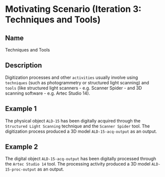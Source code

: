 # Motivating Scenario (Iteration 3: Techniques and Tools)
## Name
Techniques and Tools
## Description
Digitization processes and other `activities` usually involve using `techniques` (such as photogrammetry or structured light scanning) and `tools` (like structured light scanners - e.g. Scanner Spider - and 3D scanning software - e.g. Artec Studio 14).

## Example 1
The physical object `ALD-15` has been digitally acquired through the `Structured Light Scanning` technique and the `Scanner Spider` tool. The digitization process produced a 3D model `ALD-15-acq-output` as an output.

## Example 2
The digital object `ALD-15-acq-output` has been digitally processed through the `Artec Studio 14` tool. The processing activity produced a 3D model `ALD-15-proc-output` as an output.